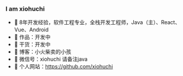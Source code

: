 ### I am xiohuchi

- :dog: 8年开发经验，软件工程专业，全栈开发工程师，Java（主）、React、Vue、Android
- :bus: 作品：开发中
- :seedling: 干货：开发中
- :pencil: 博客：小火柴卖的小孩
- :love_letter: 微信号：xiohuchi   请备注java
- :feet: 个人网站：[](https://github.com/xiohuchi)https://github.com/xiohuchi
